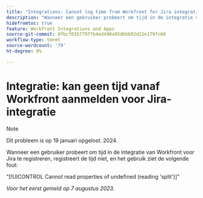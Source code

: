 ```yaml
---
title: "Integrations: Cannot log time from Workfront for Jira integration"
description: "Wanneer een gebruiker probeert om tijd in de integratie van Workfront voor Jira te registreren, registreert de tijd niet, en het gebruik ziet een fout."
hidefromtoc: true
feature: Workfront Integrations and Apps
source-git-commit: 8fbcf0357797fb4ed490a95dbbb92d22e179fc66
workflow-type: tm+mt
source-wordcount: '79'
ht-degree: 0%

---
```



# Integratie: kan geen tijd vanaf Workfront aanmelden voor Jira-integratie

>[!NOTE]
>
>Dit probleem is op 19 januari opgelost. 2024.

Wanneer een gebruiker probeert om tijd in de integratie van Workfront voor Jira te registreren, registreert de tijd niet, en het gebruik ziet de volgende fout:

&quot;[!UICONTROL Cannot read properties of undefined (reading 'split')]&quot;

_Voor het eerst gemeld op 7 augustus 2023._
